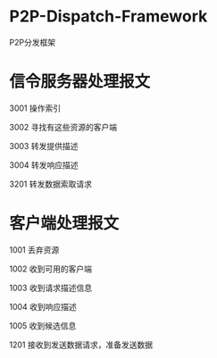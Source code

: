 # P2P-Dispatch-Framework
P2P分发框架


# 信令服务器处理报文
3001 操作索引

3002 寻找有这些资源的客户端

3003 转发提供描述

3004 转发响应描述

3201 转发数据索取请求

# 客户端处理报文
1001 丢弃资源

1002 收到可用的客户端

1003 收到请求描述信息

1004 收到响应描述

1005 收到候选信息

1201 接收到发送数据请求，准备发送数据